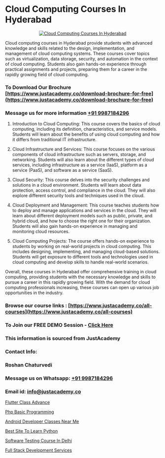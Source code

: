 # Cloud Computing Courses In Hyderabad

<p align="center">
  <a href="https://justacademy.co/all-courses">
    <img src="https://i.ibb.co/FJQ9DDy/cloud-computing.webp" alt="Cloud Computing Courses In Hyderabad">
  </a>
</p>


Cloud computing courses in Hyderabad provide students with advanced knowledge and skills related to the design, implementation, and management of cloud computing systems. These courses cover topics such as virtualization, data storage, security, and automation in the context of cloud computing. Students also gain hands-on experience through practical assignments and projects, preparing them for a career in the rapidly growing field of cloud computing.
### To Download Our Brochure [https://www.justacademy.co/download-brochure-for-free](https://www.justacademy.co/download-brochure-for-free)
### Message us for more information [+91 9987184296](https://api.whatsapp.com/send?phone=919987184296)
1) Introduction to Cloud Computing: This course covers the basics of cloud computing, including its definition, characteristics, and service models. Students will learn about the benefits of using cloud computing and how it differs from traditional IT infrastructure.

2) Cloud Infrastructure and Services: This course focuses on the various components of cloud infrastructure such as servers, storage, and networking. Students will also learn about the different types of cloud services, including infrastructure as a service (IaaS), platform as a service (PaaS), and software as a service (SaaS).

3) Cloud Security: This course delves into the security challenges and solutions in a cloud environment. Students will learn about data protection, access control, and compliance in the cloud. They will also explore different security tools and techniques used in the cloud.

4) Cloud Deployment and Management: This course teaches students how to deploy and manage applications and services in the cloud. They will learn about different deployment models such as public, private, and hybrid cloud, and how to choose the right one for their organization. Students will also gain hands-on experience in managing and monitoring cloud resources.

5) Cloud Computing Projects: The course offers hands-on experience to students by working on real-world projects in cloud computing. This includes designing, implementing, and managing cloud-based solutions. Students will get exposure to different tools and technologies used in cloud computing and develop skills to handle real-world scenarios.

Overall, these courses in Hyderabad offer comprehensive training in cloud computing, providing students with the necessary knowledge and skills to pursue a career in this rapidly growing field. With the demand for cloud computing professionals increasing, these courses can open up various job opportunities in the industry.

### Browse our course links : [https://www.justacademy.co/all-courses](https://www.justacademy.co/all-courses) 
### To Join our FREE DEMO Session - [Click Here](https://www.justacademy.co/register-for-course-demo)


### This information is sourced from JustAcademy
### Contact Info:
### Roshan Chaturvedi
### Message us on Whatsapp: [+91 9987184296](https://api.whatsapp.com/send?phone=919987184296)
### Email id: [info@justacademy.co](mailto:info@justacademy.co)
                
[Flutter Class Advance](https://www.linkedin.com/pulse/flutter-class-advance-justacademy-mumbai-5b2gc/)

[Php Basic Programming](https://www.linkedin.com/pulse/php-basic-programming-justacademy-beangaluru-ptbtc?trackingId=%2BtA2YwgO3o9mDYu9x8698w%3D%3D&lipi=urn%3Ali%3Apage%3Ad_flagship3_company_admin%3Bx8y7hAo2S%2Fe2HLe3couk6g%3D%3D)

[Android Developer Classes Near Me](https://medium.com/@namusn/android-developer-classes-near-me-8278f59b72c8)

[Best Site To Learn Python](https://medium.com/@ranepooja/best-site-to-learn-python-7bef7ebb17b3)

[Software Testing Course In Delhi](https://justacademyin.github.io/justacademy/software-testing-course-in-delhi)

[Full Stack Development Services](https://justacademyin.github.io/Articles/Full-Stack-Development-Services)


